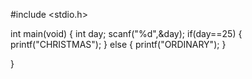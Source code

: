 #include <stdio.h>

int main(void) 
{
    int day;
    scanf("%d",&day);
    if(day==25)
    {
        printf("CHRISTMAS");
    }
    else
    {
        printf("ORDINARY");
    }
    

}

